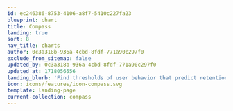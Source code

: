 ```yaml
---
id: ec246386-8753-4106-a8f7-5410c227fa23
blueprint: chart
title: Compass
landing: true
sort: 8
nav_title: charts
author: 0c3a318b-936a-4cbd-8fdf-771a90c297f0
exclude_from_sitemap: false
updated_by: 0c3a318b-936a-4cbd-8fdf-771a90c297f0
updated_at: 1718056556
landing_blurb: 'Find thresholds of user behavior that predict retention and lead to growth for your application'
icon: icons/features/icon-compass.svg
template: landing-page
current-collection: compass
---
```

